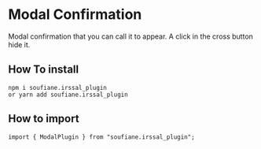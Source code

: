 # Modal Confirmation

Modal confirmation that you can call it to appear.
A click in the cross button hide it.

## How To install

    npm i soufiane.irssal_plugin
    or yarn add soufiane.irssal_plugin

## How to import

    import { ModalPlugin } from "soufiane.irssal_plugin";
